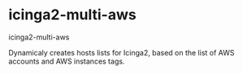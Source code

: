# icinga2-multi-aws

icinga2-multi-aws

Dynamicaly creates hosts lists for Icinga2, based on the list of AWS accounts and AWS instances tags.

